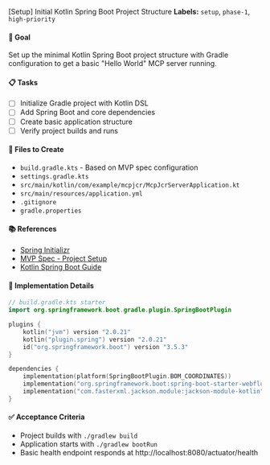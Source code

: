 [Setup] Initial Kotlin Spring Boot Project Structure
**Labels:** `setup`, `phase-1`, `high-priority`

#### 🎯 Goal
Set up the minimal Kotlin Spring Boot project structure with Gradle configuration to get a basic "Hello World" MCP server running.

#### 📋 Tasks
- [ ] Initialize Gradle project with Kotlin DSL
- [ ] Add Spring Boot and core dependencies
- [ ] Create basic application structure
- [ ] Verify project builds and runs

#### 📁 Files to Create
- `build.gradle.kts` - Based on MVP spec configuration
- `settings.gradle.kts`
- `src/main/kotlin/com/example/mcpjcr/McpJcrServerApplication.kt`
- `src/main/resources/application.yml`
- `.gitignore`
- `gradle.properties`

#### 📚 References
- [Spring Initializr](https://start.spring.io/)
- [MVP Spec - Project Setup](/docs/mvp-spec-2025-07-05.md#-project-setup)
- [Kotlin Spring Boot Guide](https://kotlinlang.org/docs/jvm-get-started-spring-boot.html)

#### 🔧 Implementation Details
```kotlin
// build.gradle.kts starter
import org.springframework.boot.gradle.plugin.SpringBootPlugin

plugins {
    kotlin("jvm") version "2.0.21"
    kotlin("plugin.spring") version "2.0.21"
    id("org.springframework.boot") version "3.5.3"
}

dependencies {
    implementation(platform(SpringBootPlugin.BOM_COORDINATES))
    implementation("org.springframework.boot:spring-boot-starter-webflux")
    implementation("com.fasterxml.jackson.module:jackson-module-kotlin")
}
```

#### ✅ Acceptance Criteria
- Project builds with `./gradlew build`
- Application starts with `./gradlew bootRun`
- Basic health endpoint responds at http://localhost:8080/actuator/health